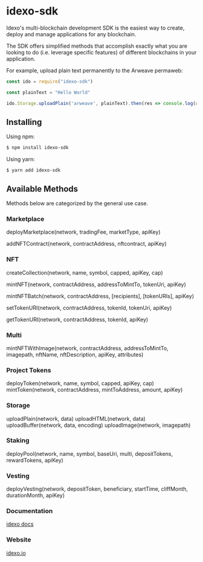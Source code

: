 # idexo-sdk

Idexo's multi-blockchain development SDK is the easiest way to create, deploy and manage applications for any blockchain.

The SDK offers simplified methods that accomplish exactly what you are looking to do (i.e. leverage specific features) of different blockchains in your application.

For example, upload plain text permanently to the Arweave permaweb:

```javascript
const ido = require("idexo-sdk")

const plainText = "Hello World"

ido.Storage.uploadPlain('arweave', plainText).then(res => console.log(res.data))
```

## Installing

Using npm:

```bash
$ npm install idexo-sdk
```

Using yarn:

```
$ yarn add idexo-sdk
```

## Available Methods

Methods below are categorized by the general use case.

### Marketplace

deployMarketplace(network, tradingFee, marketType, apiKey)

addNFTContract(network, contractAddress, nftcontract, apiKey)


### NFT

createCollection(network, name, symbol, capped, apiKey, cap)

mintNFT(network, contractAddress, addressToMintTo, tokenUri, apiKey)

mintNFTBatch(network, contractAddress, [recipients], [tokenURIs], apiKey)

setTokenURI(network, contractAddress, tokenId, tokenUri, apiKey)

getTokenURI(network, contractAddress, tokenId, apiKey)


### Multi

mintNFTWithImage(network, contractAddress, addressToMintTo, imagepath, nftName, nftDescription, apiKey, attributes)


### Project Tokens

deployToken(network, name, symbol, capped, apiKey, cap)
mintToken(network, contractAddress, mintToAddress, amount, apiKey)

### Storage

uploadPlain(network, data)
uploadHTML(network, data)
uploadBuffer(network, data, encoding)
uploadImage(network, imagepath)

### Staking

deployPool(network, name, symbol, baseUri, multi, depositTokens, rewardTokens, apiKey)

### Vesting

deployVesting(network, depositToken, beneficiary, startTime, cliffMonth, durationMonth, apiKey)




### Documentation

[idexo docs](https://docs.idexo.com)

### Website

[idexo.io](https://idexo.com)
